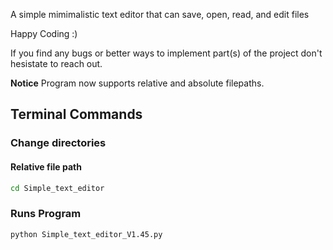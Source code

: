 A simple mimimalistic text editor that can save, open, read, and edit files

Happy Coding :)

If you find any bugs or better ways to implement part(s) of the project don't hesistate to reach out.

**Notice**
Program now supports relative and absolute filepaths.

## Terminal Commands

### Change directories

#### Relative file path
```bash
cd Simple_text_editor
```

### Runs Program
```bash
python Simple_text_editor_V1.45.py
```




